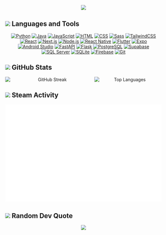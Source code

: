 <p align="center">
  <img src="https://capsule-render.vercel.app/api?type=venom&height=200&color=0:667eea,50:764ba2,100:f093fb&text=Alejandro%20Jiménez&fontAlign=50&fontColor=ffffff&fontSize=50&desc=Full%20Stack%20Developer%20%7C%20Building%20Digital%20Experiences&descAlign=50&descAlignY=75&animation=fadeIn" />
</p>

## <img src="https://img.icons8.com/fluency/48/000000/settings.png" width="28"/> Languages and Tools
<p align="center">
  <a href="https://www.python.org/"><img src="https://skillicons.dev/icons?i=python" alt="Python"/></a>
  <a href="https://www.java.com/"><img src="https://skillicons.dev/icons?i=java" alt="Java"/></a>
  <a href="https://developer.mozilla.org/en-US/docs/Web/JavaScript"><img src="https://skillicons.dev/icons?i=js" alt="JavaScript"/></a>
  <a href="https://developer.mozilla.org/en-US/docs/Web/HTML"><img src="https://skillicons.dev/icons?i=html" alt="HTML"/></a>
  <a href="https://developer.mozilla.org/en-US/docs/Web/CSS"><img src="https://skillicons.dev/icons?i=css" alt="CSS"/></a>
  <a href="https://sass-lang.com/"><img src="https://skillicons.dev/icons?i=sass" alt="Sass"/></a>
  <a href="https://tailwindcss.com/"><img src="https://skillicons.dev/icons?i=tailwind" alt="TailwindCSS"/></a>
  <a href="https://reactjs.org/"><img src="https://skillicons.dev/icons?i=react" alt="React"/></a>
  <a href="https://nextjs.org/"><img src="https://skillicons.dev/icons?i=nextjs" alt="Next.js"/></a>
  <a href="https://nodejs.org/"><img src="https://skillicons.dev/icons?i=nodejs" alt="Node.js"/></a>
  <a href="https://reactnative.dev/"><img src="https://skillicons.dev/icons?i=react" alt="React Native"/></a>
  <a href="https://flutter.dev/"><img src="https://skillicons.dev/icons?i=flutter" alt="Flutter"/></a>
  <a href="https://expo.dev/"><img src="https://go-skill-icons.vercel.app/api/icons?i=expo" alt="Expo"/></a>
  <a href="https://developer.android.com/studio"><img src="https://skillicons.dev/icons?i=androidstudio" alt="Android Studio"/></a>
  <a href="https://fastapi.tiangolo.com/"><img src="https://skillicons.dev/icons?i=fastapi" alt="FastAPI"/></a>
  <a href="https://flask.palletsprojects.com/"><img src="https://skillicons.dev/icons?i=flask" alt="Flask"/></a>
  <a href="https://www.postgresql.org/"><img src="https://skillicons.dev/icons?i=postgres" alt="PostgreSQL"/></a>
  <a href="https://supabase.com/"><img src="https://skillicons.dev/icons?i=supabase" alt="Supabase"/></a>
  <a href="https://www.microsoft.com/sql-server/"><img src="https://go-skill-icons.vercel.app/api/icons?i=sqlserver" alt="SQL Server"/></a>
  <a href="https://www.sqlite.org/"><img src="https://skillicons.dev/icons?i=sqlite" alt="SQLite"/></a>
  <a href="https://firebase.google.com/"><img src="https://skillicons.dev/icons?i=firebase" alt="Firebase"/></a>
  <a href="https://git-scm.com/"><img src="https://skillicons.dev/icons?i=git" alt="Git"/></a>
</p>

## <img src="https://img.icons8.com/color/48/000000/bar-chart.png" width="28"/> GitHub Stats
<div align="center" style="display: flex; flex-direction: row;">
  <img width="57%" src="https://github-readme-streak-stats.herokuapp.com/?user=aleju03&theme=dark&hide_border=true" alt="GitHub Streak" />
  <img width="42%" src="https://github-readme-stats.vercel.app/api/top-langs/?username=aleju03&theme=dark&hide_border=true&include_all_commits=true&count_private=true&layout=compact" alt="Top Languages" />
</div>

## <img src="https://img.icons8.com/color/48/000000/steam.png" width="28"/> Steam Activity
<p align="center">
  <img src="https://github.com/aleju03/aleju03/blob/main/github-metrics.svg" alt="Steam Metrics" />
</p>

## <img src="https://img.icons8.com/clouds/48/000000/chat.png" width="28"/> Random Dev Quote
<p align="center">
  <img src="https://quotes-github-readme.vercel.app/api?type=horizontal&theme=radical" />
</p>
